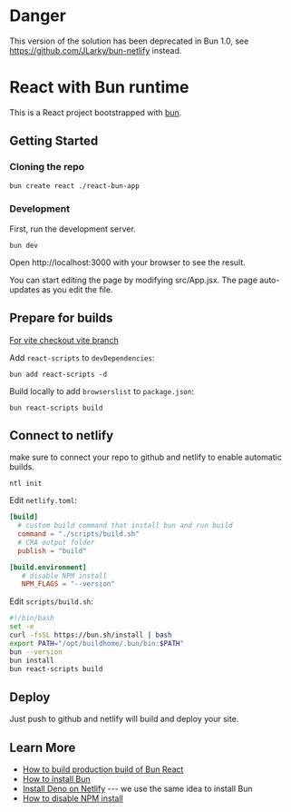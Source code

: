 # Danger

This version of the solution has been deprecated in Bun 1.0, see https://github.com/JLarky/bun-netlify instead.

# React with Bun runtime

This is a React project bootstrapped with [bun](https://bun.sh/).

## Getting Started

### Cloning the repo

```sh
bun create react ./react-bun-app
```

### Development

First, run the development server.

```
bun dev
```

Open http://localhost:3000 with your browser to see the result.

You can start editing the page by modifying src/App.jsx. The page auto-updates as you edit the file.

## Prepare for builds

[For vite checkout vite branch](https://github.com/JLarky/bun-netlify/tree/vite)

Add `react-scripts` to `devDependencies`:

```
bun add react-scripts -d
```

Build locally to add `browserslist` to `package.json`:

```
bun react-scripts build
```

## Connect to netlify

make sure to connect your repo to github and netlify to enable automatic builds.

```
ntl init
```

Edit `netlify.toml`:

```toml
[build]
  # custom build command that install bun and run build
  command = "./scripts/build.sh"
  # CRA output folder
  publish = "build"

[build.environment]
   # disable NPM install
   NPM_FLAGS = "--version"
```

Edit `scripts/build.sh`:

```sh
#!/bin/bash
set -e
curl -fsSL https://bun.sh/install | bash
export PATH="/opt/buildhome/.bun/bin:$PATH"
bun --version
bun install
bun react-scripts build
```

## Deploy

Just push to github and netlify will build and deploy your site.

## Learn More

- [How to build production build of Bun React](https://dev.to/ashirbadgudu/create-a-react-app-with-bun-125o)
- [How to install Bun](https://bun.sh/)
- [Install Deno on Netlify](https://dbushell.com/2021/07/22/netlify-deno-builds/) --- we use the same idea to install Bun
- [How to disable NPM install](https://answers.netlify.com/t/prevent-npm-from-running-on-deploy/66882/3)
